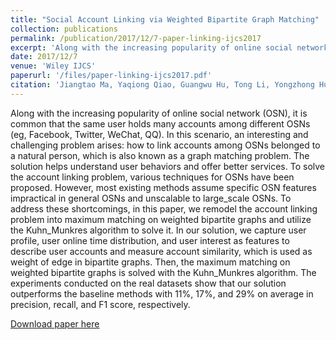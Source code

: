 ```yaml
---
title: "Social Account Linking via Weighted Bipartite Graph Matching"
collection: publications
permalink: /publication/2017/12/7-paper-linking-ijcs2017
excerpt: 'Along with the increasing popularity of online social network (OSN), it is common that the same user holds many accounts among different OSNs (eg, Facebook, Twitter, WeChat, QQ). In this scenario, an interesting and challenging problem arises: how to link accounts among OSNs belonged to a natural person, which is also known as a graph matching problem. The solution helps understand user behaviors and offer better services. To solve the account linking problem, various techniques for OSNs have been proposed. However, most existing methods assume specific OSN features impractical in general OSNs and unscalable to large_scale OSNs. To address these shortcomings, in this paper, we remodel the account linking problem into maximum matching on weighted bipartite graphs and utilize the Kuhn_Munkres algorithm to solve it. In our solution, we capture user profile, user online time distribution, and user interest as features to describe user accounts and measure account similarity, which is used as weight of edge in bipartite graphs. Then, the maximum matching on weighted bipartite graphs is solved with the Kuhn_Munkres algorithm. The experiments conducted on the real datasets show that our solution outperforms the baseline methods with 11%, 17%, and 29% on average in precision, recall, and F1 score, respectively.'
date: 2017/12/7
venue: 'Wiley IJCS'
paperurl: '/files/paper-linking-ijcs2017.pdf'
citation: 'Jiangtao Ma, Yaqiong Qiao, Guangwu Hu, Tong Li, Yongzhong Huang, Yanjun Wang, Chaoqin Zhang. &quot;Social Account Linking via Weighted Bipartite Graph Matching&quot;. International Journal of Communication Systems (IJCS), vol.31, no.7, pp. 1-17, 2017.'
---
```

Along with the increasing popularity of online social network (OSN), it is common that the same user holds many accounts among different OSNs (eg, Facebook, Twitter, WeChat, QQ). In this scenario, an interesting and challenging problem arises: how to link accounts among OSNs belonged to a natural person, which is also known as a graph matching problem. The solution helps understand user behaviors and offer better services. To solve the account linking problem, various techniques for OSNs have been proposed. However, most existing methods assume specific OSN features impractical in general OSNs and unscalable to large_scale OSNs. To address these shortcomings, in this paper, we remodel the account linking problem into maximum matching on weighted bipartite graphs and utilize the Kuhn_Munkres algorithm to solve it. In our solution, we capture user profile, user online time distribution, and user interest as features to describe user accounts and measure account similarity, which is used as weight of edge in bipartite graphs. Then, the maximum matching on weighted bipartite graphs is solved with the Kuhn_Munkres algorithm. The experiments conducted on the real datasets show that our solution outperforms the baseline methods with 11%, 17%, and 29% on average in precision, recall, and F1 score, respectively.

[Download paper here](/files/paper-linking-ijcs2017.pdf)
